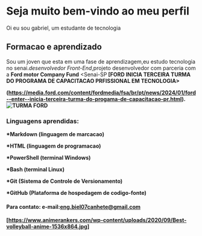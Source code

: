 # Seja muito bem-vindo ao meu perfil 
<p aling="justify"> Oi eu sou gabriel, um estudante de tecnologia 
 
  ## Formacao e aprendizado
  
   Sou um joven que esta em uma fase de aprendizagem,eu estudo tecnologia no senai.<i>desenvolvedor Front-End</i>,projeto desenvolvedor com parceria com a <strong>Ford motor Company Fund</strong> 
   <Senai-SP<strong> [FORD INICIA TERCEIRA TURMA DO PROGRAMA DE CAPACITACAO PRFISSIONAL EM TECNOLOGIA>

(https://media.ford.com/content/fordmedia/fsa/br/pt/news/2024/01/ford--enter--inicia-terceira-turma-do-progama-de-capacitacao-pr.html).
     ![TURMA FORD <ENTER>](https://www.google.com/url?sa=i&url=https%3A%2F%2Fmedia.ford.com%2Fcontent%2Ffordmedia%2Ffsa%2Fbr%2Fpt%2Fnews%2F2024%2F01%2Fford--enter--inicia-terceira-turma-do-programa-de-capacitacao-pr.html&psig=AOvVaw1iyV8vg-e6i-rptZitVWwL&ust=1708521472161000&source=images&cd=vfe&opi=89978449&ved=0CBIQJRxqFwoTCIiVz7qBuoQDFQAAAAAdAAAAABAU)
  
   ### Linguagens aprendidas:
 
  *Markdown (linguagem de marcacao)
    
   *HTML (linguagem de programacao)
   
   *PowerShell (terminal Windows)
   
   *Bash (terminal Linux)
   
   *Git (Sistema de Controle de Versionamento)
   
   *GitHub (Plataforma de hospedagem de codigo-fonte)
     
  #### Para contato: e-mail:eng.biel07canhete@gmail.com

     

[https://www.animerankers.com/wp-content/uploads/2020/09/Best-volleyball-anime-1536x864.jpg]

